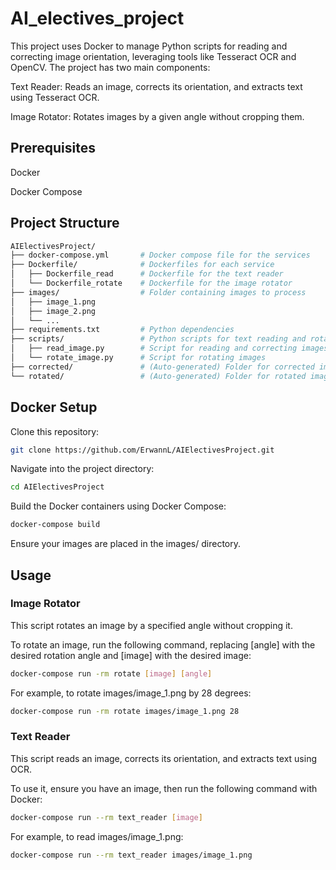 
# AI_electives_project

This project uses Docker to manage Python scripts for reading and correcting image orientation, leveraging tools like Tesseract OCR and OpenCV. The project has two main components:

Text Reader: Reads an image, corrects its orientation, and extracts text using Tesseract OCR.

Image Rotator: Rotates images by a given angle without cropping them.

## Prerequisites

Docker

Docker Compose

## Project Structure

```bash
AIElectivesProject/
├── docker-compose.yml       # Docker compose file for the services
├── Dockerfile/              # Dockerfiles for each service
│   ├── Dockerfile_read      # Dockerfile for the text reader
│   └── Dockerfile_rotate    # Dockerfile for the image rotator
├── images/                  # Folder containing images to process
│   ├── image_1.png
│   ├── image_2.png
│   └── ...
├── requirements.txt         # Python dependencies
├── scripts/                 # Python scripts for text reading and rotation
│   ├── read_image.py        # Script for reading and correcting images
│   └── rotate_image.py      # Script for rotating images
├── corrected/               # (Auto-generated) Folder for corrected images
└── rotated/                 # (Auto-generated) Folder for rotated images
```

## Docker Setup

Clone this repository:

```bash
git clone https://github.com/ErwannL/AIElectivesProject.git
```

Navigate into the project directory:

```bash
cd AIElectivesProject
```

Build the Docker containers using Docker Compose:

```bash
docker-compose build
```

Ensure your images are placed in the images/ directory.

## Usage

### Image Rotator

This script rotates an image by a specified angle without cropping it.

To rotate an image, run the following command, replacing [angle] with the desired rotation angle and [image] with the desired image:

```bash
docker-compose run -rm rotate [image] [angle]
```

For example, to rotate images/image_1.png by 28 degrees:

```bash
docker-compose run -rm rotate images/image_1.png 28
```

### Text Reader

This script reads an image, corrects its orientation, and extracts text using OCR.

To use it, ensure you have an image, then run the following command with Docker:

```bash
docker-compose run --rm text_reader [image]
```

For example, to read images/image_1.png:

```bash
docker-compose run --rm text_reader images/image_1.png
```
